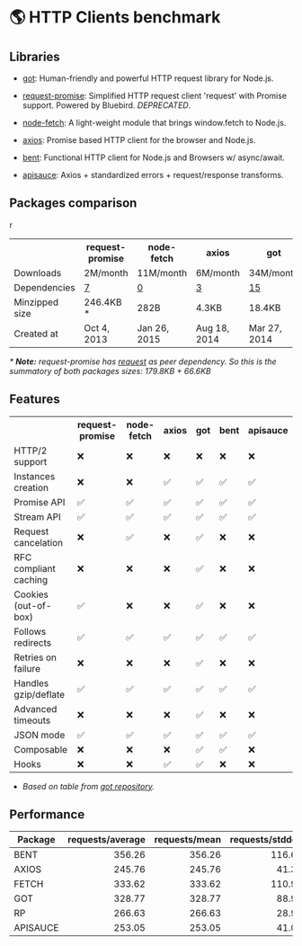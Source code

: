 # 🌎 HTTP Clients benchmark


## Libraries

- [got](https://github.com/sindresorhus/got): Human-friendly and powerful HTTP request library for Node.js.

- [request-promise](https://github.com/request/request-promise): Simplified HTTP request client 'request' with Promise support. Powered by Bluebird. _DEPRECATED_.

- [node-fetch](https://github.com/bitinn/node-fetch): A light-weight module that brings window.fetch to Node.js.

- [axios](https://github.com/axios/axios): Promise based HTTP client for the browser and Node.js.

- [bent](https://github.com/mikeal/bent): Functional HTTP client for Node.js and Browsers w/ async/await.

- [apisauce](https://github.com/infinitered/apisauce): Axios + standardized errors + request/response transforms.

## Packages comparison

<table>
  <tr>
    <th></th>
    <th>request-promise</th>
    <th>node-fetch</th>
    <th>axios</th>
    <th>got</th>
    <th>bent</th>
    <th>apisauce</th>
  </tr>
  <tr>
    <td>Downloads</td>
    <td>2M/month</td>
    <td>11M/month</td>
    <td>6M/month</td>
    <td>34M/month</td>
    <td>5K/month</td>
    <td>54K/month</td>
  </tr>
  <tr>
    <td>Dependencies</td>
    <td><a href="https://npm.anvaka.com/#/view/2d/request-promise">7</a></td>
    <td><a href="https://npm.anvaka.com/#/view/2d/node-fetch">0</a></td>
    <td><a href="https://npm.anvaka.com/#/view/2d/axios">3</a></td>
    <td><a href="https://npm.anvaka.com/#/view/2d/got">15</a></td>
    <td><a href="https://npm.anvaka.com/#/view/2d/bent">3</a></td>
    <td><a href="https://npm.anvaka.com/#/view/2d/apisauce">2</a></td>
  </tr>r
  <tr>
    <td>Minzipped size</td>
    <td>246.4KB *</td>
    <td>282B</td>
    <td>4.3KB</td>
    <td>18.4KB</td>
    <td>805B</td>
    <td>9.5KB</td>
  </tr>
  <tr>
    <td>Created at</td>
    <td>Oct 4, 2013</td>
    <td>Jan 26, 2015</td>
    <td>Aug 18, 2014</td>
    <td>Mar 27, 2014</td>
    <td>Abr 6, 2016</td>
  </tr>
</table>

_* **Note:** request-promise has [request](https://github.com/request/request) as peer dependency. So this is the summatory of both packages sizes: 179.8KB + 66.6KB_


## Features

<table>
  <tr>
    <th></th>
    <th>request-promise</th>
    <th>node-fetch</th>
    <th>axios</th>
    <th>got</th>
    <th>bent</th>
    <th>apisauce</th>
  </tr>
  <tr>
    <td>HTTP/2 support</td>
    <td>❌</td>
    <td>❌</td>
    <td>❌</td>
    <td>❌</td>
    <td>❌</td>
    <td>❌</td>
  </tr>
  <tr>
    <td>Instances creation</td>
    <td>❌</td>
    <td>❌</td>
    <td>✅</td>
    <td>✅</td>
    <td>✅</td>
    <td>✅</td>
  </tr>
  <tr>
    <td>Promise API</td>
    <td>✅</td>
    <td>✅</td>
    <td>✅</td>
    <td>✅</td>
    <td>✅</td>
    <td>✅</td>
  </tr>
  <tr>
    <td>Stream API</td>
    <td>✅</td>
    <td>✅</td>
    <td>✅</td>
    <td>✅</td>
    <td>✅</td>
    <td>✅</td>
  </tr>
  <tr>
    <td>Request cancelation</td>
    <td>❌</td>
    <td>✅</td>
    <td>❌</td>
    <td>✅</td>
    <td>❌</td>
    <td>❌</td>
  </tr>
  <tr>
    <td>RFC compliant caching</td>
    <td>❌</td>
    <td>❌</td>
    <td>❌</td>
    <td>✅</td>
    <td>❌</td>
    <td>❌</td>
  </tr>
  <tr>
    <td>Cookies (out-of-box)</td>
    <td>✅</td>
    <td>❌</td>
    <td>❌</td>
    <td>✅</td>
    <td>❌</td>
    <td>❌</td>
  </tr>
  <tr>
    <td>Follows redirects</td>
    <td>✅</td>
    <td>✅</td>
    <td>✅</td>
    <td>✅</td>
    <td>✅</td>
    <td>✅</td>
  </tr>
  <tr>
    <td>Retries on failure</td>
    <td>❌</td>
    <td>❌</td>
    <td>❌</td>
    <td>✅</td>
    <td>❌</td>
    <td>❌</td>
  </tr>
  <tr>
    <td>Handles gzip/deflate</td>
    <td>✅</td>
    <td>✅</td>
    <td>✅</td>
    <td>✅</td>
    <td>✅</td>
    <td>✅</td>
  </tr>
  <tr>
    <td>Advanced timeouts</td>
    <td>❌</td>
    <td>❌</td>
    <td>❌</td>
    <td>✅</td>
    <td>❌</td>
    <td>❌</td>
  </tr>
  <tr>
    <td>JSON mode</td>
    <td>✅</td>
    <td>✅</td>
    <td>✅</td>
    <td>✅</td>
    <td>✅</td>
    <td>✅</td>
  </tr>
  <tr>
    <td>Composable</td>
    <td>❌</td>
    <td>❌</td>
    <td>❌</td>
    <td>✅</td>
    <td>✅</td>
    <td>❌</td>
  </tr>
  <tr>
    <td>Hooks</td>
    <td>❌</td>
    <td>❌</td>
    <td>✅</td>
    <td>✅</td>
    <td>❌</td>
    <td>❌</td>
  </tr>
</table>

* _Based on table from [got repository](https://github.com/sindresorhus/got#comparison)._


## Performance 

<table class="table table-bordered table-hover table-condensed">
<thead><tr><th title="Field #1">Package</th>
<th title="Field #2">requests/average</th>
<th title="Field #3">requests/mean</th>
<th title="Field #4">requests/stddev</th>
<th title="Field #5">requests/min</th>
<th title="Field #6">requests/max</th>
<th title="Field #7">requests/total</th>
<th title="Field #8">requests/p0_001</th>
<th title="Field #9">requests/p0_01</th>
<th title="Field #10">requests/p0_1</th>
<th title="Field #11">requests/p1</th>
<th title="Field #12">requests/p2_5</th>
<th title="Field #13">requests/p10</th>
<th title="Field #14">requests/p25</th>
<th title="Field #15">requests/p50</th>
<th title="Field #16">requests/p75</th>
<th title="Field #17">requests/p90</th>
<th title="Field #18">requests/p97_5</th>
<th title="Field #19">requests/p99</th>
<th title="Field #20">requests/p99_9</th>
<th title="Field #21">requests/p99_99</th>
<th title="Field #22">requests/p99_999</th>
<th title="Field #23">requests/sent</th>
<th title="Field #24">latency/average</th>
<th title="Field #25">latency/mean</th>
<th title="Field #26">latency/stddev</th>
<th title="Field #27">latency/min</th>
<th title="Field #28">latency/max</th>
<th title="Field #29">latency/p0_001</th>
<th title="Field #30">latency/p0_01</th>
<th title="Field #31">latency/p0_1</th>
<th title="Field #32">latency/p1</th>
<th title="Field #33">latency/p2_5</th>
<th title="Field #34">latency/p10</th>
<th title="Field #35">latency/p25</th>
<th title="Field #36">latency/p50</th>
<th title="Field #37">latency/p75</th>
<th title="Field #38">latency/p90</th>
<th title="Field #39">latency/p97_5</th>
<th title="Field #40">latency/p99</th>
<th title="Field #41">latency/p99_9</th>
<th title="Field #42">latency/p99_99</th>
<th title="Field #43">latency/p99_999</th>
<th title="Field #44">throughput/average</th>
<th title="Field #45">throughput/mean</th>
<th title="Field #46">throughput/stddev</th>
<th title="Field #47">throughput/min</th>
<th title="Field #48">throughput/max</th>
<th title="Field #49">throughput/total</th>
<th title="Field #50">throughput/p0_001</th>
<th title="Field #51">throughput/p0_01</th>
<th title="Field #52">throughput/p0_1</th>
<th title="Field #53">throughput/p1</th>
<th title="Field #54">throughput/p2_5</th>
<th title="Field #55">throughput/p10</th>
<th title="Field #56">throughput/p25</th>
<th title="Field #57">throughput/p50</th>
<th title="Field #58">throughput/p75</th>
<th title="Field #59">throughput/p90</th>
<th title="Field #60">throughput/p97_5</th>
<th title="Field #61">throughput/p99</th>
<th title="Field #62">throughput/p99_9</th>
<th title="Field #63">throughput/p99_99</th>
<th title="Field #64">throughput/p99_999</th>
<th title="Field #65">errors</th>
<th title="Field #66">timeouts</th>
<th title="Field #67">duration</th>
<th title="Field #68">start</th>
<th title="Field #69">finish</th>
<th title="Field #70">connections</th>
<th title="Field #71">pipelining</th>
<th title="Field #72">non2xx</th>
<th title="Field #73">1xx</th>
<th title="Field #74">2xx</th>
<th title="Field #75">3xx</th>
<th title="Field #76">4xx</th>
<th title="Field #77">5xx</th>
</tr></thead>
<tbody><tr>
<td>BENT</td>
<td align="right">356.26</td>
<td align="right">356.26</td>
<td align="right">116.64</td>
<td align="right">150.45</td>
<td align="right">531.73</td>
<td align="right">7125.09</td>
<td align="right">150.45</td>
<td align="right">150.45</td>
<td align="right">150.45</td>
<td align="right">150.45</td>
<td align="right">150.45</td>
<td align="right">177.18</td>
<td align="right">264.09</td>
<td align="right">362.73</td>
<td align="right">444.91</td>
<td align="right">495.09</td>
<td align="right">531.73</td>
<td align="right">531.73</td>
<td align="right">531.73</td>
<td align="right">531.73</td>
<td align="right">531.73</td>
<td align="right">7226.00</td>
<td align="right">291.89</td>
<td align="right">291.89</td>
<td align="right">502.78</td>
<td align="right">21.45</td>
<td align="right">5386.92</td>
<td align="right">21.45</td>
<td align="right">21.73</td>
<td align="right">24.55</td>
<td align="right">29.09</td>
<td align="right">32.00</td>
<td align="right">38.91</td>
<td align="right">47.64</td>
<td align="right">64.45</td>
<td align="right">319.36</td>
<td align="right">965.91</td>
<td align="right">1385.09</td>
<td align="right">2118.00</td>
<td align="right">3720.00</td>
<td align="right">5386.45</td>
<td align="right">5386.45</td>
<td align="right">2546458.76</td>
<td align="right">2546458.76</td>
<td align="right">833677.25</td>
<td align="right">1075449.09</td>
<td align="right">3800786.55</td>
<td align="right">50930149.82</td>
<td align="right">1075804.09</td>
<td align="right">1075804.09</td>
<td align="right">1075804.09</td>
<td align="right">1075804.09</td>
<td align="right">1075804.09</td>
<td align="right">1266919.73</td>
<td align="right">1888487.73</td>
<td align="right">2593791.00</td>
<td align="right">3181287.73</td>
<td align="right">3539873.91</td>
<td align="right">3801831.73</td>
<td align="right">3801831.73</td>
<td align="right">3801831.73</td>
<td align="right">3801831.73</td>
<td align="right">3801831.73</td>
<td align="right">0.91</td>
<td align="right">0.91</td>
<td align="right">20.06</td>
<td>#DIV/0!</td>
<td>#DIV/0!</td>
<td align="right">100.00</td>
<td align="right">1.00</td>
<td align="right">0.00</td>
<td align="right">0.00</td>
<td align="right">7125.09</td>
<td align="right">0.00</td>
<td align="right">0.00</td>
<td align="right">0.00</td>
</tr>
<tr>
<td>AXIOS</td>
<td align="right">245.76</td>
<td align="right">245.76</td>
<td align="right">41.32</td>
<td align="right">162.18</td>
<td align="right">318.18</td>
<td align="right">4915.27</td>
<td align="right">162.18</td>
<td align="right">162.18</td>
<td align="right">162.18</td>
<td align="right">162.18</td>
<td align="right">162.18</td>
<td align="right">182.73</td>
<td align="right">216.55</td>
<td align="right">248.82</td>
<td align="right">270.73</td>
<td align="right">285.27</td>
<td align="right">318.18</td>
<td align="right">318.18</td>
<td align="right">318.18</td>
<td align="right">318.18</td>
<td align="right">318.18</td>
<td align="right">5018.27</td>
<td align="right">401.57</td>
<td align="right">401.57</td>
<td align="right">655.67</td>
<td align="right">23.09</td>
<td align="right">7887.79</td>
<td align="right">23.09</td>
<td align="right">23.09</td>
<td align="right">28.09</td>
<td align="right">35.73</td>
<td align="right">40.18</td>
<td align="right">52.27</td>
<td align="right">66.45</td>
<td align="right">116.00</td>
<td align="right">437.18</td>
<td align="right">1254.45</td>
<td align="right">2119.91</td>
<td align="right">3020.73</td>
<td align="right">5599.27</td>
<td align="right">7887.45</td>
<td align="right">7887.45</td>
<td align="right">1756666.76</td>
<td align="right">1756666.76</td>
<td align="right">295311.94</td>
<td align="right">1159275.64</td>
<td align="right">2274363.64</td>
<td align="right">35134369.45</td>
<td align="right">1159585.91</td>
<td align="right">1159585.91</td>
<td align="right">1159585.91</td>
<td align="right">1159585.91</td>
<td align="right">1159585.91</td>
<td align="right">1306297.18</td>
<td align="right">1548333.55</td>
<td align="right">1778966.27</td>
<td align="right">1935731.36</td>
<td align="right">2039900.09</td>
<td align="right">2275420.09</td>
<td align="right">2275420.09</td>
<td align="right">2275420.09</td>
<td align="right">2275420.09</td>
<td align="right">2275420.09</td>
<td align="right">2.18</td>
<td align="right">2.18</td>
<td align="right">20.06</td>
<td>#DIV/0!</td>
<td>#DIV/0!</td>
<td align="right">100.00</td>
<td align="right">1.00</td>
<td align="right">0.00</td>
<td align="right">0.00</td>
<td align="right">4915.27</td>
<td align="right">0.00</td>
<td align="right">0.00</td>
<td align="right">0.00</td>
</tr>
<tr>
<td>FETCH</td>
<td align="right">333.62</td>
<td align="right">333.62</td>
<td align="right">110.98</td>
<td align="right">134.27</td>
<td align="right">524.18</td>
<td align="right">6672.45</td>
<td align="right">134.27</td>
<td align="right">134.27</td>
<td align="right">134.27</td>
<td align="right">134.27</td>
<td align="right">134.27</td>
<td align="right">184.55</td>
<td align="right">242.27</td>
<td align="right">325.55</td>
<td align="right">411.73</td>
<td align="right">472.82</td>
<td align="right">524.18</td>
<td align="right">524.18</td>
<td align="right">524.18</td>
<td align="right">524.18</td>
<td align="right">524.18</td>
<td align="right">6773.36</td>
<td align="right">305.73</td>
<td align="right">305.73</td>
<td align="right">558.96</td>
<td align="right">21.45</td>
<td align="right">6512.33</td>
<td align="right">21.45</td>
<td align="right">21.45</td>
<td align="right">24.91</td>
<td align="right">29.73</td>
<td align="right">32.82</td>
<td align="right">40.64</td>
<td align="right">50.45</td>
<td align="right">66.82</td>
<td align="right">299.27</td>
<td align="right">1113.18</td>
<td align="right">1538.45</td>
<td align="right">2383.27</td>
<td align="right">4458.82</td>
<td align="right">6511.64</td>
<td align="right">6511.64</td>
<td align="right">2384680.15</td>
<td align="right">2384680.15</td>
<td align="right">793241.91</td>
<td align="right">959781.45</td>
<td align="right">3746851.64</td>
<td align="right">47694705.09</td>
<td align="right">960185.18</td>
<td align="right">960185.18</td>
<td align="right">960185.18</td>
<td align="right">960185.18</td>
<td align="right">960185.18</td>
<td align="right">1319423.00</td>
<td align="right">1732327.73</td>
<td align="right">2327737.18</td>
<td align="right">2943719.73</td>
<td align="right">3380316.09</td>
<td align="right">3748211.36</td>
<td align="right">3748211.36</td>
<td align="right">3748211.36</td>
<td align="right">3748211.36</td>
<td align="right">3748211.36</td>
<td align="right">0.91</td>
<td align="right">0.91</td>
<td align="right">20.06</td>
<td>#DIV/0!</td>
<td>#DIV/0!</td>
<td align="right">100.00</td>
<td align="right">1.00</td>
<td align="right">0.00</td>
<td align="right">0.00</td>
<td align="right">6672.45</td>
<td align="right">0.00</td>
<td align="right">0.00</td>
<td align="right">0.00</td>
</tr>
<tr>
<td>GOT</td>
<td align="right">328.77</td>
<td align="right">328.77</td>
<td align="right">88.91</td>
<td align="right">156.09</td>
<td align="right">475.73</td>
<td align="right">6575.36</td>
<td align="right">156.09</td>
<td align="right">156.09</td>
<td align="right">156.09</td>
<td align="right">156.09</td>
<td align="right">156.09</td>
<td align="right">192.45</td>
<td align="right">262.36</td>
<td align="right">324.55</td>
<td align="right">393.36</td>
<td align="right">425.55</td>
<td align="right">475.73</td>
<td align="right">475.73</td>
<td align="right">475.73</td>
<td align="right">475.73</td>
<td align="right">475.73</td>
<td align="right">6676.00</td>
<td align="right">314.17</td>
<td align="right">314.17</td>
<td align="right">525.39</td>
<td align="right">28.45</td>
<td align="right">6127.15</td>
<td align="right">28.45</td>
<td align="right">28.45</td>
<td align="right">32.55</td>
<td align="right">38.36</td>
<td align="right">42.64</td>
<td align="right">54.18</td>
<td align="right">71.73</td>
<td align="right">100.64</td>
<td align="right">301.36</td>
<td align="right">967.09</td>
<td align="right">1591.64</td>
<td align="right">2412.09</td>
<td align="right">4354.82</td>
<td align="right">6126.73</td>
<td align="right">6126.73</td>
<td align="right">2350034.62</td>
<td align="right">2350034.62</td>
<td align="right">635496.20</td>
<td align="right">1115737.82</td>
<td align="right">3400498.55</td>
<td align="right">47000699.27</td>
<td align="right">1116089.18</td>
<td align="right">1116089.18</td>
<td align="right">1116089.18</td>
<td align="right">1116089.18</td>
<td align="right">1116089.18</td>
<td align="right">1376255.00</td>
<td align="right">1875920.45</td>
<td align="right">2320383.00</td>
<td align="right">2813020.09</td>
<td align="right">3042954.64</td>
<td align="right">3401354.64</td>
<td align="right">3401354.64</td>
<td align="right">3401354.64</td>
<td align="right">3401354.64</td>
<td align="right">3401354.64</td>
<td align="right">0.64</td>
<td align="right">0.64</td>
<td align="right">20.07</td>
<td>#DIV/0!</td>
<td>#DIV/0!</td>
<td align="right">100.00</td>
<td align="right">1.00</td>
<td align="right">0.00</td>
<td align="right">0.00</td>
<td align="right">6575.36</td>
<td align="right">0.00</td>
<td align="right">0.00</td>
<td align="right">0.00</td>
</tr>
<tr>
<td>RP</td>
<td align="right">266.63</td>
<td align="right">266.63</td>
<td align="right">28.96</td>
<td align="right">197.27</td>
<td align="right">319.27</td>
<td align="right">5332.64</td>
<td align="right">197.27</td>
<td align="right">197.27</td>
<td align="right">197.27</td>
<td align="right">197.27</td>
<td align="right">197.27</td>
<td align="right">221.27</td>
<td align="right">252.18</td>
<td align="right">269.55</td>
<td align="right">282.45</td>
<td align="right">294.73</td>
<td align="right">319.27</td>
<td align="right">319.27</td>
<td align="right">319.27</td>
<td align="right">319.27</td>
<td align="right">319.27</td>
<td align="right">5434.91</td>
<td align="right">355.15</td>
<td align="right">355.15</td>
<td align="right">616.99</td>
<td align="right">26.45</td>
<td align="right">7946.91</td>
<td align="right">26.45</td>
<td align="right">26.45</td>
<td align="right">29.64</td>
<td align="right">38.18</td>
<td align="right">43.27</td>
<td align="right">54.82</td>
<td align="right">67.09</td>
<td align="right">95.36</td>
<td align="right">326.82</td>
<td align="right">1176.27</td>
<td align="right">1910.09</td>
<td align="right">2943.09</td>
<td align="right">5421.45</td>
<td align="right">7946.45</td>
<td align="right">7946.45</td>
<td align="right">1905893.82</td>
<td align="right">1905893.82</td>
<td align="right">207092.22</td>
<td align="right">1410105.45</td>
<td align="right">2282161.45</td>
<td align="right">38117684.73</td>
<td align="right">1410442.64</td>
<td align="right">1410442.64</td>
<td align="right">1410442.64</td>
<td align="right">1410442.64</td>
<td align="right">1410442.64</td>
<td align="right">1582079.00</td>
<td align="right">1802890.64</td>
<td align="right">1927167.00</td>
<td align="right">2019606.27</td>
<td align="right">2107763.36</td>
<td align="right">2283519.00</td>
<td align="right">2283519.00</td>
<td align="right">2283519.00</td>
<td align="right">2283519.00</td>
<td align="right">2283519.00</td>
<td align="right">2.27</td>
<td align="right">2.27</td>
<td align="right">20.06</td>
<td>#DIV/0!</td>
<td>#DIV/0!</td>
<td align="right">100.00</td>
<td align="right">1.00</td>
<td align="right">0.00</td>
<td align="right">0.00</td>
<td align="right">5332.64</td>
<td align="right">0.00</td>
<td align="right">0.00</td>
<td align="right">0.00</td>
</tr>
<tr>
<td>APISAUCE</td>
<td align="right">253.05</td>
<td align="right">253.05</td>
<td align="right">41.06</td>
<td align="right">167.55</td>
<td align="right">321.55</td>
<td align="right">5061.09</td>
<td align="right">167.55</td>
<td align="right">167.55</td>
<td align="right">167.55</td>
<td align="right">167.55</td>
<td align="right">167.55</td>
<td align="right">183.09</td>
<td align="right">224.00</td>
<td align="right">258.64</td>
<td align="right">275.36</td>
<td align="right">296.73</td>
<td align="right">321.55</td>
<td align="right">321.55</td>
<td align="right">321.55</td>
<td align="right">321.55</td>
<td align="right">321.55</td>
<td align="right">5163.64</td>
<td align="right">371.74</td>
<td align="right">371.74</td>
<td align="right">651.87</td>
<td align="right">24.64</td>
<td align="right">7714.74</td>
<td align="right">24.64</td>
<td align="right">24.64</td>
<td align="right">28.73</td>
<td align="right">35.82</td>
<td align="right">40.27</td>
<td align="right">51.27</td>
<td align="right">65.09</td>
<td align="right">91.00</td>
<td align="right">319.27</td>
<td align="right">1230.18</td>
<td align="right">2105.82</td>
<td align="right">3081.36</td>
<td align="right">5425.45</td>
<td align="right">7714.18</td>
<td align="right">7714.18</td>
<td align="right">1808838.69</td>
<td align="right">1808838.69</td>
<td align="right">293469.06</td>
<td align="right">1197614.91</td>
<td align="right">2298406.91</td>
<td align="right">36176677.82</td>
<td align="right">1197927.73</td>
<td align="right">1197927.73</td>
<td align="right">1197927.73</td>
<td align="right">1197927.73</td>
<td align="right">1197927.73</td>
<td align="right">1309020.09</td>
<td align="right">1601721.18</td>
<td align="right">1849063.73</td>
<td align="right">1968871.73</td>
<td align="right">2121913.18</td>
<td align="right">2299530.64</td>
<td align="right">2299530.64</td>
<td align="right">2299530.64</td>
<td align="right">2299530.64</td>
<td align="right">2299530.64</td>
<td align="right">2.55</td>
<td align="right">2.55</td>
<td align="right">20.06</td>
<td>#DIV/0!</td>
<td>#DIV/0!</td>
<td align="right">100.00</td>
<td align="right">1.00</td>
<td align="right">0.00</td>
<td align="right">0.00</td>
<td align="right">5061.09</td>
<td align="right">0.00</td>
<td align="right">0.00</td>
<td align="right">0.00</td>
</tr>
</tbody></table>

